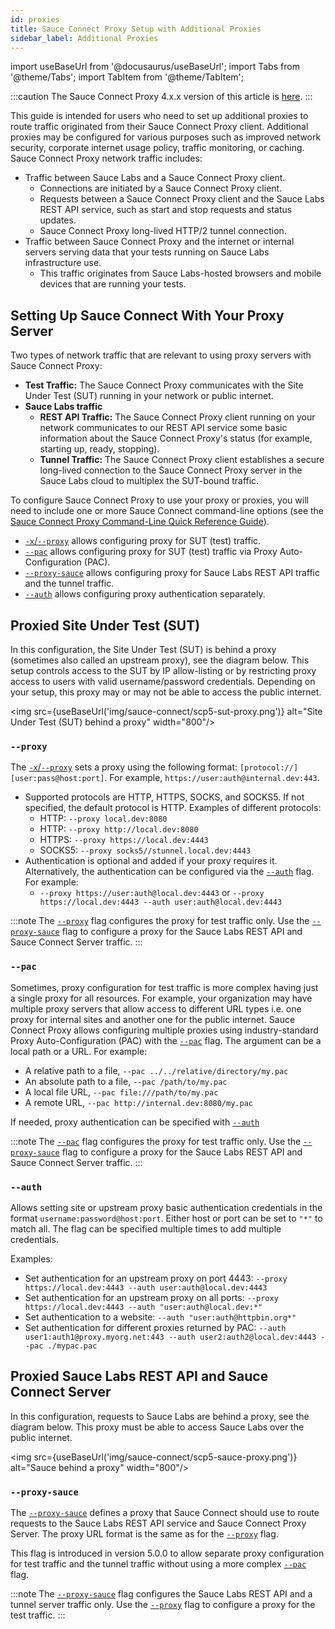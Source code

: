 ```yaml
---
id: proxies
title: Sauce Connect Proxy Setup with Additional Proxies
sidebar_label: Additional Proxies
---
```


import useBaseUrl from '@docusaurus/useBaseUrl';
import Tabs from '@theme/Tabs';
import TabItem from '@theme/TabItem';

:::caution
The Sauce Connect Proxy 4.x.x version of this article is [here](/secure-connections/sauce-connect/setup-configuration/additional-proxies).
:::


This guide is intended for users who need to set up additional proxies to route traffic originated from their Sauce Connect Proxy client. Additional proxies may be configured for various purposes
such as improved network security, corporate internet usage policy, traffic monitoring, or caching. Sauce Connect Proxy network traffic includes:

- Traffic between Sauce Labs and a Sauce Connect Proxy client.
  - Connections are initiated by a Sauce Connect Proxy client.
  - Requests between a Sauce Connect Proxy client and the Sauce Labs REST API service, such as start and stop requests and status updates.
  - Sauce Connect Proxy long-lived HTTP/2 tunnel connection.
- Traffic between Sauce Connect Proxy and the internet or internal servers serving data that your tests running on Sauce Labs infrastructure use.
  - This traffic originates from Sauce Labs-hosted browsers and mobile devices that are running your tests.

## Setting Up Sauce Connect With Your Proxy Server

Two types of network traffic that are relevant to using proxy servers with Sauce Connect Proxy:

- **Test Traffic:** The Sauce Connect Proxy communicates with the Site Under Test (SUT) running in your network or public internet.
- **Sauce Labs traffic**
  - **REST API Traffic:** The Sauce Connect Proxy client running on your network communicates to our REST API service some basic information about the Sauce Connect Proxy's status (for example, starting up, ready, stopping).
  - **Tunnel Traffic:** The Sauce Connect Proxy client establishes a secure long-lived connection to the Sauce Connect Proxy server in the Sauce Labs cloud to multiplex the SUT-bound traffic.

To configure Sauce Connect Proxy to use your proxy or proxies, you will need to include one or more Sauce Connect command-line options (see the [Sauce Connect Proxy Command-Line Quick Reference Guide](/secure-connections/sauce-connect-5/cli/sc)).

- [`-x`/`--proxy`](/secure-connections/sauce-connect-5/cli/run/#--proxy) allows configuring proxy for SUT (test) traffic.
- [`--pac`](/secure-connections/sauce-connect-5/cli/run/#--pac) allows configuring proxy for SUT (test) traffic via Proxy Auto-Configuration (PAC).
- [`--proxy-sauce`](/secure-connections/sauce-connect-5/cli/run/#--proxy-sauce) allows configuring proxy for Sauce Labs REST API traffic and the tunnel traffic.
- [`--auth`](/secure-connections/sauce-connect-5/cli/run/#--auth) allows configuring proxy authentication separately.

## Proxied Site Under Test (SUT)

In this configuration, the Site Under Test (SUT) is behind a proxy (sometimes also called an upstream proxy), see the diagram below. This setup controls access to the SUT by IP allow-listing or by restricting proxy access to users with valid username/password credentials. Depending on your setup, this proxy may or may not be able to access the public internet.

<img src={useBaseUrl('img/sauce-connect/scp5-sut-proxy.png')} alt="Site Under Test (SUT) behind a proxy" width="800"/>

### `--proxy`

The [`-x`/`--proxy`](/secure-connections/sauce-connect-5/cli/run/#--proxy) sets a proxy using the following format: `[protocol://][user:pass@host:port]`. For example, `https://user:auth@internal.dev:443`.

- Supported protocols are HTTP, HTTPS, SOCKS, and SOCKS5. If not specified, the default protocol is HTTP. Examples of different protocols:
  - HTTP: `--proxy local.dev:8080`
  - HTTP: `--proxy http://local.dev:8080`
  - HTTPS: `--proxy https://local.dev:4443`
  - SOCKS5: `--proxy socks5//stunnel.local.dev:4443`
- Authentication is optional and added if your proxy requires it. Alternatively, the authentication can be configured via the [`--auth`](/secure-connections/sauce-connect-5/cli/run/#--auth) flag. For example:
  - `--proxy https://user:auth@local.dev:4443` or `--proxy https://local.dev:4443 --auth user:auth@local.dev:4443`

:::note
The [`--proxy`](/secure-connections/sauce-connect-5/cli/run/#--proxy) flag configures the proxy for test traffic only. Use the [`--proxy-sauce`](#--proxy-sauce) flag to configure a proxy for the Sauce Labs REST API and Sauce Connect Server traffic.
:::

### `--pac`

Sometimes, proxy configuration for test traffic is more complex having just a single proxy for all resources. For example, your organization may have multiple proxy servers that allow access to different URL types i.e. one proxy for internal sites and another one for the public internet.
Sauce Connect Proxy allows configuring multiple proxies using industry-standard Proxy Auto-Configuration (PAC) with the [`--pac`](/secure-connections/sauce-connect-5/cli/run#--pac) flag. The argument can be a local path or a URL. For example:

- A relative path to a file, `--pac ../../relative/directory/my.pac`
- An absolute path to a file, `--pac /path/to/my.pac`
- A local file URL, `--pac file:///path/to/my.pac`
- A remote URL, `--pac http://internal.dev:8080/my.pac`

If needed, proxy authentication can be specified with [`--auth`](#--auth)

:::note
The [`--pac`](/secure-connections/sauce-connect-5/cli/run/#--pac) flag configures the proxy for test traffic only. Use the [`--proxy-sauce`](#--proxy-sauce) flag to configure a proxy for the Sauce Labs REST API and Sauce Connect Server traffic.
:::

### `--auth`

Allows setting site or upstream proxy basic authentication credentials in the format `username:password@host:port`.
Either host or port can be set to `"*"` to match all. The flag can be specified multiple times to add multiple credentials.

Examples:

- Set authentication for an upstream proxy on port 4443: `--proxy https://local.dev:4443 --auth user:auth@local.dev:4443`
- Set authentication for an upstream proxy on all ports: `--proxy https://local.dev:4443 --auth "user:auth@local.dev:*"`
- Set authentication to a website: `--auth "user:auth@httpbin.org*"`
- Set authentication for different proxies returned by PAC: `--auth user1:auth1@proxy.myorg.net:443 --auth user2:auth2@local.dev:4443 --pac ./mypac.pac`

## Proxied Sauce Labs REST API and Sauce Connect Server

In this configuration, requests to Sauce Labs are behind a proxy, see the diagram below. This proxy must be able to access Sauce Labs over the public internet.

<img src={useBaseUrl('img/sauce-connect/scp5-sauce-proxy.png')} alt="Sauce behind a proxy" width="800"/>

### `--proxy-sauce`

The [`--proxy-sauce`](/secure-connections/sauce-connect-5/cli/run/#--proxy-sauce) defines a proxy that Sauce Connect should use to route requests to the Sauce Labs REST API service and Sauce Connect Proxy Server. The proxy URL format is the same as for the [`--proxy`](#--proxy) flag.

This flag is introduced in version 5.0.0 to allow separate proxy configuration for test traffic and the tunnel traffic without using a more complex [`--pac`](/secure-connections/sauce-connect-5/cli/run/#--pac) flag.

:::note
The [`--proxy-sauce`](/secure-connections/sauce-connect-5/cli/run/#--proxy-sauce) flag configures the Sauce Labs REST API and a tunnel server traffic only. Use the [`--proxy`](#--proxy) flag to configure a proxy for the test traffic.
:::

